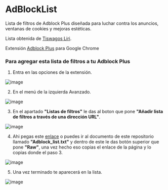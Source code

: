 # AdBlockList
Lista de filtros de Adblock Plus diseñada para luchar contra los anuncios, ventanas de cookies y mejoras estéticas.

Lista obtenida de [Tiswagos Liri](https://docs.google.com/spreadsheets/d/13DyjdzSOBRP80adRRXV9sJvhYss-I6DNNpugFYoj2cM/edit#gid=2121204202).

Extensión [Adblock Plus](https://adblockplus.org/) para Google Chrome

### Para agregar esta lista de filtros a tu Adblock Plus

1. Entra en las opciones de la extensión.

![image](https://user-images.githubusercontent.com/54257745/112393499-7571bc00-8cfb-11eb-86ba-9112649aac1a.png)

2. En el menú de la izquierda Avanzado.

![image](https://user-images.githubusercontent.com/54257745/112394077-63444d80-8cfc-11eb-895a-7483bb82eee3.png)

3. En el apartado **"Listas de filtros"** le das al boton que pone **"Añadir lista de filtros a través de una dirección URL"**.

![image](https://user-images.githubusercontent.com/54257745/112393831-f8931200-8cfb-11eb-8206-3650504c7126.png)

4. Ahi pegas este [enlace](https://raw.githubusercontent.com/Xaival/AdBlockList/main/Adblock_list.txt) o puedes ir al documento de este repositorio llamado **"Adblock_list.txt"** y dentro de este le das botón superior que pone **"Raw"**, una vez hecho eso copias el enlace de la página y lo copias donde el paso 3.

![image](https://user-images.githubusercontent.com/54257745/112393902-16f90d80-8cfc-11eb-86bf-14eb6640d025.png)

5. Una vez terminado te aparecerá en la lista.

![image](https://user-images.githubusercontent.com/54257745/112394010-427bf800-8cfc-11eb-9bcd-687abbef260e.png)
